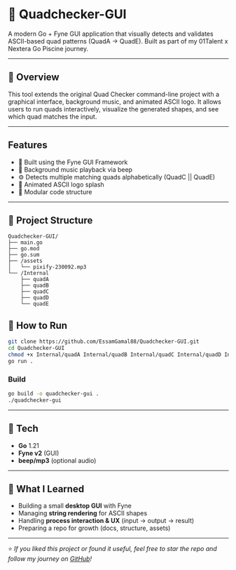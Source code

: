 # 🧩 Quadchecker-GUI

A modern Go + Fyne GUI application that visually detects and validates ASCII-based quad patterns (QuadA → QuadE).
Built as part of my 01Talent x Nextera Go Piscine journey.

---

## 🧠 Overview

This tool extends the original Quad Checker command-line project with a graphical interface, background music, and animated ASCII logo.
It allows users to run quads interactively, visualize the generated shapes, and see which quad matches the input.

---

## Features

- 🎨 Built using the Fyne GUI Framework
- 🎵 Background music playback via beep
- ⚙️ Detects multiple matching quads alphabetically (QuadC || QuadE)
- 💫 Animated ASCII logo splash
- 🧩 Modular code structure

---

## 📁 Project Structure

```
Quadchecker-GUI/
├── main.go
├── go.mod
├── go.sum
├── /assets
│   └── pixify-230092.mp3
└── /Internal
    ├── quadA
    ├── quadB
    ├── quadC
    ├── quadD
    └── quadE
```

## 🚀 How to Run

```bash
git clone https://github.com/EssamGamal88/Quadchecker-GUI.git
cd Quadchecker-GUI
chmod +x Internal/quadA Internal/quadB Internal/quadC Internal/quadD Internal/quadE
go run .
```

### Build
```bash
go build -o quadchecker-gui .
./quadchecker-gui
```

---

## 🔧 Tech
- **Go** 1.21
- **Fyne v2** (GUI)
- **beep/mp3** (optional audio)

---

## 🧠 What I Learned

- Building a small **desktop GUI** with Fyne  
- Managing **string rendering** for ASCII shapes  
- Handling **process interaction & UX** (input → output → result)  
- Preparing a repo for growth (docs, structure, assets)

---

⭐ *If you liked this project or found it useful, feel free to star the repo and follow my journey on [GitHub](https://github.com/EssamGamal88)!*
